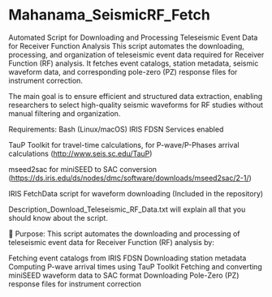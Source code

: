 # Mahanama_SeismicRF_Fetch
Automated Script for Downloading and Processing Teleseismic Event Data for Receiver Function Analysis
This script automates the downloading, processing, and organization of teleseismic event data required for Receiver Function (RF) analysis. It fetches event catalogs, station metadata, seismic waveform data, and corresponding pole-zero (PZ) response files for instrument correction.

The main goal is to ensure efficient and structured data extraction, enabling researchers to select high-quality seismic waveforms for RF studies without manual filtering and organization.

Requirements:
Bash (Linux/macOS)
IRIS FDSN Services enabled

TauP Toolkit for travel-time calculations, for P-wave/P-Phases arrival calculations (http://www.seis.sc.edu/TauP)

mseed2sac for miniSEED to SAC conversion (https://ds.iris.edu/ds/nodes/dmc/software/downloads/mseed2sac/2-1/)

IRIS FetchData script for waveform downloading (Included in the repository)

Description_Download_Teleseismic_RF_Data.txt will explain all that you should know about the script.

📌 Purpose:
This script automates the downloading and processing of teleseismic event data for Receiver Function (RF) analysis by:

Fetching event catalogs from IRIS FDSN
Downloading station metadata
Computing P-wave arrival times using TauP Toolkit
Fetching and converting miniSEED waveform data to SAC format
Downloading Pole-Zero (PZ) response files for instrument correction

